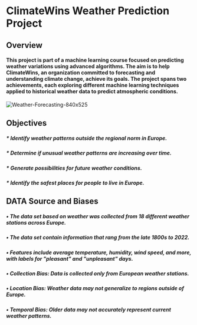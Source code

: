 # ClimateWins Weather Prediction Project

## Overview
#### This project is part of a machine learning course focused on predicting weather variations using advanced algorithms. The aim is to help ClimateWins, an organization committed to forecasting and understanding climate change, achieve its goals. The project spans two achievements, each exploring different machine learning techniques applied to historical weather data to predict atmospheric conditions.
![Weather-Forecasting-840x525](https://github.com/user-attachments/assets/bf425f81-59be-4118-8633-2e81f3561da5)

## Objectives
##### * Identify weather patterns outside the regional norm in Europe.
##### * Determine if unusual weather patterns are increasing over time.
##### * Generate possibilities for future weather conditions.
##### * Identify the safest places for people to live in Europe.

## DATA Source and Biases
##### • The data set based on weather was collected from 18 different weather stations across Europe.
##### • The data set contain information that rang from the late 1800s to 2022.
##### • Features include average temperature, humidity, wind speed, and more, with labels for "pleasant" and "unpleasant" days.
##### • Collection Bias: Data is collected only from European weather stations.
##### • Location Bias: Weather data may not generalize to regions outside of Europe.
##### • Temporal Bias: Older data may not accurately represent current weather patterns.
